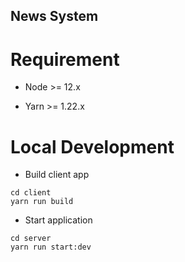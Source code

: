 News System
---

Requirement
===

* Node >= 12.x

* Yarn >= 1.22.x

Local Development
===

* Build client app
```
cd client
yarn run build
```

* Start application
```
cd server
yarn run start:dev
```
